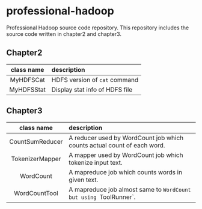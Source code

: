 # professional-hadoop
Professional Hadoop source code repository. This repository includes the source code written in chapter2 and chapter3.

## Chapter2

|class name|description|
|:-----:|:-----|
|MyHDFSCat|HDFS version of `cat` command|
|MyHDFSStat|Display stat info of HDFS file|


## Chapter3

|class name|description|
|:-----:|:-----|
|CountSumReducer|A reducer used by WordCount job which counts actual count of each word.|
|TokenizerMapper|A mapper used by WordCount job which tokenize input text.|
|WordCount|A mapreduce job which counts words in given text.|
|WordCountTool|A mapreduce job almost same to `WordCount but using `ToolRunner`.
